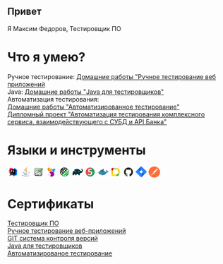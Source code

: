## Привет
Я Максим Федоров, Тестировщик ПО

# Что я умею?

Ручное тестирование: [Домашние работы "Ручное тестирование веб приложений](https://github.com/moks24/manualTest.git)\
Java: [Домашние работы "Java для тестировщиков"](https://github.com/moks24/java-homeworks.git)\
Автоматизация тестирования:\
[Домашние работы "Автоматизированное тестирование"](https://github.com/moks24/QA-homeworks.git)\
[Дипломный проект "Автоматизация тестирования комплексного сервиса, взаимодействующего с СУБД и API Банка"](https://github.com/moks24/DiplomProject.git)

# Языки и инструменты
<p>
  <code><img width="5%" title="IntelliJ IDEA" src="images/Intelij_IDEA.svg"></code>
  <code><img width="5%" title="Java" src="images/Java.svg"></code>
  <code><img width="5%" title="Selenium" src="images/Selenium.svg"></code>
  <code><img width="5%" title="Selenide" src="images/selenide-logo.svg "></code>
  <code><img width="5%" title="Rest-Assured" src="images/RESTAssured.svg"></code>
  <code><img width="5%" title="Gradle" src="images/Gradle.svg"></code>
  <code><img width="5%" title="JUnit5" src="images/junit5.svg"></code>
  <code><img width="5%" title="Docker" src="images/Docker.svg"></code>
  <code><img width="5%" title="Allure Report" src="images/allureReport.svg"></code>
  <code><img width="5%" title="Github" src="images/Github.svg"></code>
  <code><img width="5%" title="Jira" src="images/jira-3.svg"></code>
  <code><img width="5%" title="Postman" src="images/postman-icon.svg"></code>
<!-- <code><img width="5%" title="Gitlab" src="images/gitlab.svg"></code> -->
</p>


# Сертификаты
[Тестировщик ПО](https://github.com/moks24/moks24/blob/main/certificate/certificate.pdf)\
[Ручное тестирование веб-приложений](https://github.com/moks24/moks24/blob/main/certificate/ManualTest.pdf)\
[GIT система контроля версий](https://github.com/moks24/moks24/blob/main/certificate/Git.pdf)\
[Java для тестировщиков](https://github.com/moks24/moks24/blob/main/certificate/Java.pdf)\
[Автоматизированое тестирование](https://github.com/moks24/moks24/blob/main/certificate/AutomatTest.pdf)
